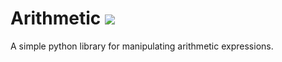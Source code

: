 # Arithmetic ![](https://github.com/danzhechen/language_arithmetic/workflows/tests/badge.svg)

A simple python library for manipulating arithmetic expressions.
